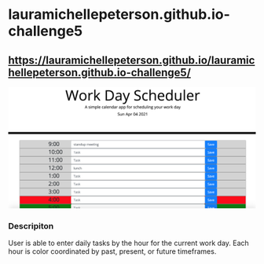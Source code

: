# lauramichellepeterson.github.io-challenge5

## https://lauramichellepeterson.github.io/lauramichellepeterson.github.io-challenge5/

![Challenge_5](/assets/images/Challenge_5.png)

### Descripiton 
User is able to enter daily tasks by the hour for the current work day. Each hour is color coordinated by past, present, or future timeframes. 